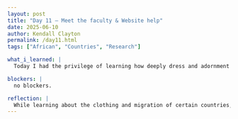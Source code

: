 ```yaml
---
layout: post
title: "Day 11 – Meet the faculty & Website help"
date: 2025-06-10
author: Kendall Clayton
permalink: /day11.html
tags: ["African", "Countries", "Research"]

what_i_learned: |
  Today I had the privilege of learning how deeply dress and adornment are tied to history, identity, and survival! In doing research about the clothing and also the migration from/to these countries, I found that these communities expressed themselves through the cloth and also used beads to mark the rite of passage or even social status. I used to think of clothing mostly in terms of fashion or style, but now I see how it served a greater purpose for these communities.

blockers: |
  no blockers.

reflection: |
  While learning about the clothing and migration of certain countries, I also learned how to utilize AI properly. In previous coursework, I had just used AI for everything and wondered why I would sometimes get answers wrong. But, now I understand it is important to always fact check my work. Moving forward, I have realized that I must double check any answers I get from ChatGPT with reputable sources such as google scholar or britannica!
---
```

